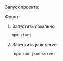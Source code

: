 Запуск проекта:

Фронт:

1) Запустить локально
```bash
   npm start
```
2) Запустить json-server
```bash
    npm run json-server
```
